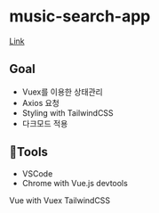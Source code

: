 # music-search-app

[Link](https://splendid-macaron-4618a1.netlify.app)

## Goal
- Vuex를 이용한 상태관리
- Axios 요청
- Styling with TailwindCSS
- 다크모드 적용

## 🔧Tools
- VSCode
- Chrome with Vue.js devtools


Vue with Vuex
TailwindCSS
